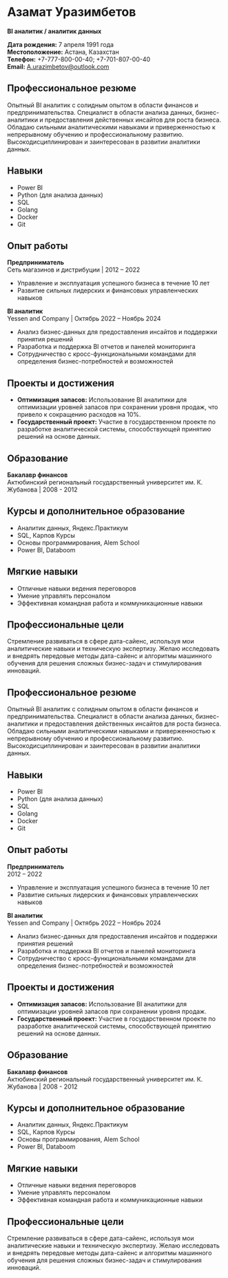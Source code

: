 # Азамат Уразимбетов

**BI аналитик / аналитик данных**

**Дата рождения:** 7 апреля 1991 года  
**Местоположение:** Астана, Казахстан  
**Телефон:** +7-777-800-00-40; +7-701-807-00-40  
**Email:** A.urazimbetov@outlook.com  


## Профессиональное резюме
Опытный BI аналитик с солидным опытом в области финансов и предпринимательства. Специалист в области анализа данных, бизнес-аналитики и предоставления действенных инсайтов для роста бизнеса. Обладаю сильными аналитическими навыками и приверженностью к непрерывному обучению и профессиональному развитию. Высокодисциплинирован и заинтересован в развитии аналитики данных.

## Навыки
- Power BI
- Python (для анализа данных)
- SQL
- Golang
- Docker
- Git

## Опыт работы
**Предприниматель**  
Сеть магазинов и дистрибуции | 2012 – 2022  
- Управление и эксплуатация успешного бизнеса в течение 10 лет
- Развитие сильных лидерских и финансовых управленческих навыков

**BI аналитик**  
Yessen and Company | Октябрь 2022 – Ноябрь 2024  
- Анализ бизнес-данных для предоставления инсайтов и поддержки принятия решений
- Разработка и поддержка BI отчетов и панелей мониторинга
- Сотрудничество с кросс-функциональными командами для определения бизнес-потребностей и возможностей

## Проекты и достижения
- **Оптимизация запасов:** Использование BI аналитики для оптимизации уровней запасов при сохранении уровня продаж, что привело к сокращению расходов на 10%.
- **Государственный проект:** Участие в государственном проекте по разработке аналитической системы, способствующей принятию решений на основе данных.

## Образование
**Бакалавр финансов**  
Актюбинский региональный государственный университет им. К. Жубанова | 2008 - 2012

## Курсы и дополнительное образование
- Аналитик данных, Яндекс.Практикум
- SQL, Карпов Курсы
- Основы программирования, Alem School
- Power BI, Databoom

## Мягкие навыки
- Отличные навыки ведения переговоров
- Умение управлять персоналом
- Эффективная командная работа и коммуникационные навыки

## Профессиональные цели
Стремление развиваться в сфере дата-сайенс, используя мои аналитические навыки и техническую экспертизу. Желаю исследовать и внедрять передовые методы дата-сайенс и алгоритмы машинного обучения для решения сложных бизнес-задач и стимулирования инноваций.


## Профессиональное резюме
Опытный BI аналитик с солидным опытом в области финансов и предпринимательства. Специалист в области анализа данных, бизнес-аналитики и предоставления действенных инсайтов для роста бизнеса. Обладаю сильными аналитическими навыками и приверженностью к непрерывному обучению и профессиональному развитию. Высокодисциплинирован и заинтересован в развитии аналитики данных.

## Навыки
- Power BI
- Python (для анализа данных)
- SQL
- Golang
- Docker
- Git

## Опыт работы
**Предприниматель**  
2012 – 2022  
- Управление и эксплуатация успешного бизнеса в течение 10 лет
- Развитие сильных лидерских и финансовых управленческих навыков

**BI аналитик**  
Yessen and Company | Октябрь 2022 – Ноябрь 2024  
- Анализ бизнес-данных для предоставления инсайтов и поддержки принятия решений
- Разработка и поддержка BI отчетов и панелей мониторинга
- Сотрудничество с кросс-функциональными командами для определения бизнес-потребностей и возможностей

## Проекты и достижения
- **Оптимизация запасов:** Использование BI аналитики для оптимизации уровней запасов при сохранении уровня продаж.
- **Государственный проект:** Участие в государственном проекте по разработке аналитической системы, способствующей принятию решений на основе данных.

## Образование
**Бакалавр финансов**  
Актюбинский региональный государственный университет им. К. Жубанова | 2008 - 2012

## Курсы и дополнительное образование
- Аналитик данных, Яндекс.Практикум
- SQL, Карпов Курсы
- Основы программирования, Alem School
- Power BI, Databoom

## Мягкие навыки
- Отличные навыки ведения переговоров
- Умение управлять персоналом
- Эффективная командная работа и коммуникационные навыки

## Профессиональные цели
Стремление развиваться в сфере дата-сайенс, используя мои аналитические навыки и техническую экспертизу. Желаю исследовать и внедрять передовые методы дата-сайенс и алгоритмы машинного обучения для решения сложных бизнес-задач и стимулирования инноваций.
